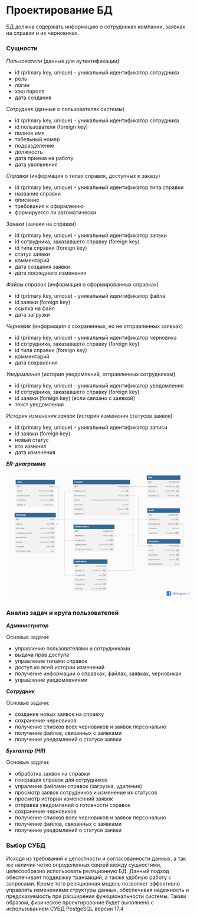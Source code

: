 <h1>Проектирование БД</h1>

БД должна содержать информацию о сотрудниках компании, заявках на справки и их черновиках.

<h3>Сущности</h3>

*Пользователи*  (данные для аутентификации)
- id (primary key, unique) - уникальный идентификатор сотрудника
- роль
- логин
- хэш пароля
- дата создания
  
*Сотрудник* (данные о пользователях системы)
- id (primary key, unique) - уникальный идентификатор сотрудника
- id пользователя (foreign key)
- полное имя
- табельный номер
- подразделение
- должность
- дата приема на работу
- дата увольнения
  
*Справки* (информация о типах справок, доступных к заказу)
- id (primary key, unique) - уникальный идентификатор типа справки
- название справки
- описание
- требования к оформлению
- формируется ли автоматически

*Заявки* (заявки на справки)
- id (primary key, unique) - уникальный идентификатор заявки
- id сотрудника, заказавшего справку (foreign key)
- id типа справки (foreign key)
- статус заявки
- комментарий
- дата создания заявки
- дата последнего изменения

*Файлы справок* (информация о сформированных справках)
- id (primary key, unique) - уникальный идентификатор файла
- id заявки (foreign key)
- ссылка на файл
- дата загрузки

*Черновик* (информация о сохраненных, но не отправленных заявках)
- id (primary key, unique) - уникальный идентификатор черновика
- id сотрудника, заказавшего справку (foreign key)
- id типа справки (foreign key)
- комментарий
- дата сохранения

*Уведомления* (история уведомлений, отправленных сотрудникам)
- id (primary key, unique) - уникальный идентификатор уведомления
- id сотрудника, заказавшего справку (foreign key)
- id заявки (foreign key) (если связано с заявкой)
- текст уведомления

*История изменения заявок* (история изменения статусов заявок)
- id (primary key, unique) - уникальный идентификатор записи
- id заявки (foreign key)
- новый статус
- кто изменил
- дата изменения

***ER-диаграмма***
![image](https://github.com/skabardina/-certificates/blob/main/ER-diagram.png)

<h3>Анализ задач и круга пользователей</h3>

***Администратор***

Основые задачи:
- управление пользователями и сотрудниками
- выдача прав доступа
- управление типами справок
- доступ ко всей истории изменений
- получение информации о справках, файлах, заявках, черновиках
- управление уведомлениями

***Сотрудник***

Основые задачи:
- создание новых заявок на справку
- сохранение черновиков
- получение списков всех черновиков и заявок персонально
- получение файлов, связанных с заявками
- получение уведомлений о статусе заявки

***Бухгалтер (HR)***

Основые задачи:
- обработка заявок на справки
- генерация справок для сотрудников
- упраление файлами справок (загрузка, удаление)
- просмотр заявок сотрудников и изменение их статусов
- просмотр истории измененний заявок
- отправка уведомлений о готовности справок 
- сохранение черновиков
- получение списков всех черновиков и заявок персонально
- получение файлов, связанных с заявками
- получение уведомлений о статусе заявки

<h3>Выбор СУБД</h3>

Исходя из требований к целостности и согласованности данных, а так же наличия четко определенных связей между сущностями, целесообразно использовать реляционную БД. Данный подход обеспечивает поддержку транзакций, а также удобную работу с запросами. Кроме того реляционная модель позволяет эффективно управлять изменениями структуры данных, обеспечивая надежность и предсказуемость при расширении функциональности системы. Таким образом, физическое проектирование будет выполнено с использованием СУБД PostgeSQL версии 17.4

